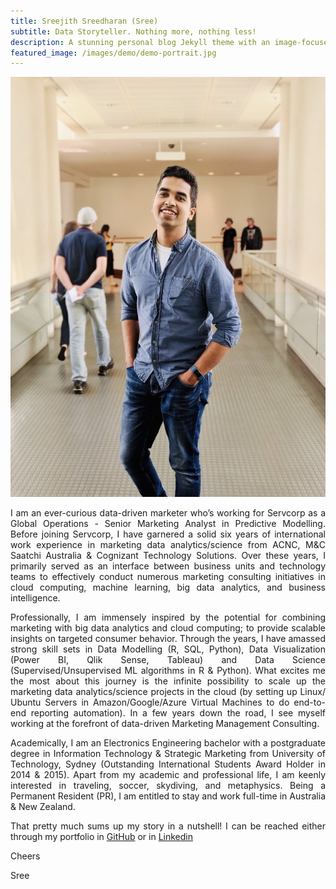 ```yaml
---
title: Sreejith Sreedharan (Sree)
subtitle: Data Storyteller. Nothing more, nothing less!
description: A stunning personal blog Jekyll theme with an image-focused design.
featured_image: /images/demo/demo-portrait.jpg
---
```


![](/images/demo/demo-landscape.png)

<style>
body {
text-align: justify}
</style>

I am an ever-curious data-driven marketer who’s working for Servcorp as a Global Operations - Senior Marketing Analyst in Predictive Modelling. Before joining Servcorp, I have garnered a solid six years of international work experience in marketing data analytics/science from ACNC, M&C Saatchi Australia & Cognizant Technology Solutions. Over these years, I primarily served as an interface between business units and technology teams to effectively conduct numerous marketing consulting initiatives in cloud computing, machine learning, big data analytics, and business intelligence.

Professionally, I am immensely inspired by the potential for combining marketing with big data analytics and cloud computing; to provide scalable insights on targeted consumer behavior. Through the years, I have amassed strong skill sets in Data Modelling (R, SQL, Python), Data Visualization (Power BI, Qlik Sense, Tableau) and Data Science (Supervised/Unsupervised ML algorithms in R & Python). What excites me the most about this journey is the infinite possibility to scale up the marketing data analytics/science projects in the cloud (by setting up Linux/ Ubuntu Servers in Amazon/Google/Azure Virtual Machines to do end-to-end reporting automation). In a few years down the road, I see myself working at the forefront of data-driven Marketing Management Consulting. 

Academically, I am an Electronics Engineering bachelor with a postgraduate degree in Information Technology & Strategic Marketing from University of Technology, Sydney (Outstanding International Students Award Holder in 2014 & 2015). Apart from my academic and professional life, I am keenly interested in traveling, soccer, skydiving, and metaphysics. Being a Permanent Resident (PR), I am entitled to stay and work full-time in Australia & New Zealand.

That pretty much sums up my story in a nutshell! I can be reached either through my portfolio in [GitHub](https://github.com/srees1988) or in [Linkedin](https://linkedin.com/in/srees1988/)

Cheers

Sree


